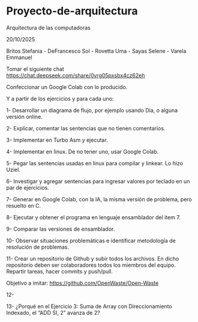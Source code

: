 # Proyecto-de-arquitectura

Arquitectura de las computadoras

20/10/2025

Britos Stefania - DeFrancesco Sol - Rovetta Uma - Sayas Selene - Varela Emmanuel



Tomar el siguiente chat 
https://chat.deepseek.com/share/0vrg05pxsbx4cz62eh

Confeccionar un Google Colab con lo producido.

Y a partir de los ejercicios y para cada uno:

1- Desarrollar un diagrama de flujo, por ejemplo usando Dia, o alguna versión online.

2- Explicar, comentar las sentencias que no tienen comentarios.

3- Implementar en Turbo Asm y ejecutar.

4- Implementar en linux. De no tener uno, usar Google Colab.

5- Pegar las sentencias usadas en linux para compilar y linkear. Lo hizo Uziel. 

6- Investigar y agregar sentencias para ingresar valores por teclado en un par de ejercicios.

7- Generar en Google Colab, con la IA, la misma versión de problema, pero resuelto en C.

8- Ejecutar y obtener el programa en lenguaje ensamblador del item 7.

9- Comparar las versiones de ensamblador.

10- Observar situaciones problemáticas e identificar metodología de resolución de problemas.

11- Crear un repositorio de Github y subir todos los archivos. En dicho repositorio deben ser colaboradores todos los miembros del equipo. Repartir tareas, hacer commits y push/pull.

Objetivo a imitar: https://github.com/OpenWaste/Open-Waste


12- 

13- ¿Porqué en el Ejercicio 3: Suma de Array con Direccionamiento Indexado, el “ADD SI, 2” avanza de 2?

